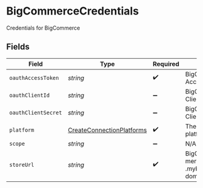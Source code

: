 # BigCommerceCredentials

Credentials for BigCommerce


## Fields

| Field                                                                         | Type                                                                          | Required                                                                      | Description                                                                   |
| ----------------------------------------------------------------------------- | ----------------------------------------------------------------------------- | ----------------------------------------------------------------------------- | ----------------------------------------------------------------------------- |
| `oauthAccessToken`                                                            | *string*                                                                      | :heavy_check_mark:                                                            | BigCommerce Store Access Token                                                |
| `oauthClientId`                                                               | *string*                                                                      | :heavy_minus_sign:                                                            | BigCommerce App Client ID                                                     |
| `oauthClientSecret`                                                           | *string*                                                                      | :heavy_minus_sign:                                                            | BigCommerce App Client Secret                                                 |
| `platform`                                                                    | [CreateConnectionPlatforms](../../models/shared/createconnectionplatforms.md) | :heavy_check_mark:                                                            | The underlying platform.                                                      |
| `scope`                                                                       | *string*                                                                      | :heavy_minus_sign:                                                            | N/A                                                                           |
| `storeUrl`                                                                    | *string*                                                                      | :heavy_check_mark:                                                            | BigCommerce merchant .mybigcommerce.com domain URL                            |